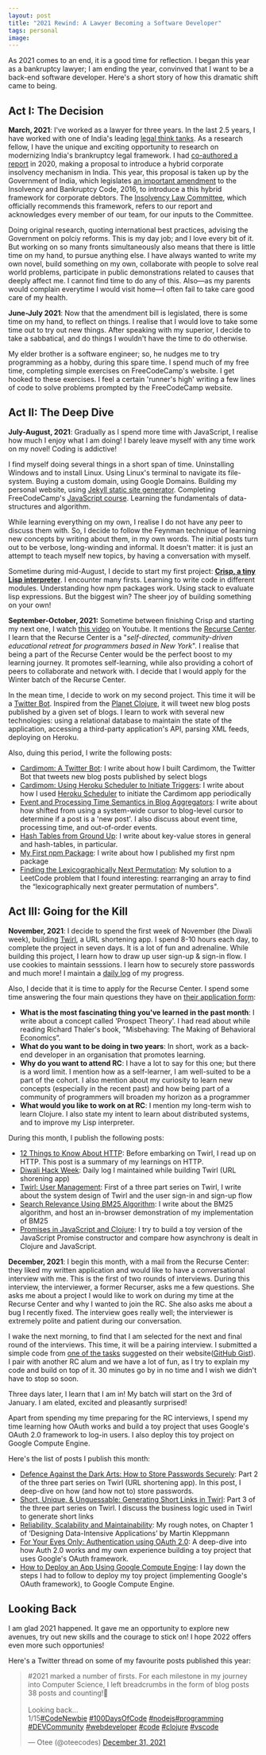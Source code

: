 ```yaml
---
layout: post
title: "2021 Rewind: A Lawyer Becoming a Software Developer"
tags: personal
image: 
---
```


As 2021 comes to an end, it is a good time for reflection. I began this year as a bankruptcy lawyer; I am ending the year, convinved that I want to be a back-end software developer. Here's a short story of how this dramatic shift came to being.

## Act I: The Decision

**March, 2021**: I've worked as a lawyer for three years. In the last 2.5 years, I have worked with one of India's leading [legal think tanks](https://vidhilegalpolicy.in/). As a research fellow, I have the unique and exciting opportunity to research on modernizing India's brankruptcy legal framework. I had [co-authored a report](https://vidhilegalpolicy.in/wp-content/uploads/2020/07/Report-on-Pre-Packaged-Insolvency-Resolution.pdf) in 2020, making a proposal to introduce a hybrid corporate insolvency mechanism in India. This year, this proposal is taken up by the Government of India, which legislates [an important amendment](https://ibbi.gov.in//uploads/legalframwork/0150ec26cf05f06e66bd82b2ec4f6296.pdf) to the Insolvency and Bankruptcy Code, 2016, to introduce a this hybrid framework for corporate debtors. The [Insolvency Law Committee](https://www.ibbi.gov.in/uploads/resources/65b114e356eacaaa2dbd25b210f845da.pdf), which officially recommends this framework, refers to our report and acknowledges every member of our team, for our inputs to the Committee.

Doing original research, quoting international best practices, advising the Government on polciy reforms. This is my day job; and I love every bit of it. But working on so many fronts simultaneously also means that there is little time on my hand, to pursue anything else. I have always wanted to write my own novel, build something on my own, collaborate with people to solve real world problems, participate in public demonstrations related to causes that deeply affect me. I cannot find time to do any of this. Also—as my parents would complain everytime I would visit home—I often fail to take care good care of my health. 

**June-July 2021**: Now that the amendment bill is legislated, there is some time on my hand, to reflect on things. I realise that I would love to take some time out to try out new things. After speaking with my superior, I decide to take a sabbatical, and do things I wouldn't have the time to do otherwise. 

My elder brother is a software engineer; so, he nudges me to try programming as a hobby, during this spare time. I spend much of my free time, completing simple exercises on FreeCodeCamp's website. I get hooked to these exercises. I feel a certain 'runner's high' writing a few lines of code to solve problems prompted by the FreeCodeCamp website. 

## Act II: The Deep Dive

**July-August, 2021**: Gradually as I spend more time with JavaScript, I realise how much I enjoy what I am doing! I barely leave myself with any time work on my novel! Coding is addictive! 

I find myself doing several things in a short span of time. Uninstalling Windows and to install Linux. Using Linux's terminal to navigate its file-system. Buying a custom domain, using Google Domains. Building my personal website, using [Jekyll static site generator](https://jekyllrb.com/). Completing FreeCodeCamp's [JavaScript course](https://www.freecodecamp.org/learn/javascript-algorithms-and-data-structures). Learning the fundamentals of data-structures and algorithm.  

While learning everything on my own, I realise I do not have any peer to discuss them with. So, I decide to follow the Feynman technique of learning new concepts by writing about them, in my own words. The initial posts turn out to be verbose, long-winding and informal. It doesn't matter: it is just an attempt to teach myself new topics, by having a conversation with myself. 

Sometime during mid-August, I decide to start my first project: [**Crisp, a tiny Lisp interpreter**](https://github.com/oitee/crisp). I encounter many firsts. Learning to write code in different modules. Understanding how npm packages work. Using stack to evaluate lisp expressions. But the biggest win? The sheer joy of building something on your own!

**September-October, 2021:** Sometime between finishing Crisp and starting my next one, I watch [this video](https://www.youtube.com/watch?v=2i3v1BbKbs8) on Youtube. It mentions the [Recurse Center](https://www.recurse.com/). I learn that the Recurse Center is a "_self-directed, community-driven educational retreat for programmers based in New York_". I realise that being a part of the Recurse Center would be the perfect boost to my learning journey. It promotes self-learning, while also providing a cohort of peers to collaborate and network with. I decide that I would apply for the Winter batch of the Recurse Center.

In the mean time, I decide to work on my second project. This time it will be a [Twitter Bot](https://twitter.com/@cardimomT). Inspired from the [Planet Clojure](https://github.com/ghoseb/planet.clojure), it will tweet new blog posts published by a given set of blogs. I learn to work with several new technologies: using a relational database to maintain the state of the application, accessing a third-party application's API, parsing XML feeds, deploying on Heroku. 

Also, duing this period, I write the following posts:
- [Cardimom: A Twitter Bot](/2021/10/10/cardimom-twitter-bot.html): I write about how I built Cardimom, the Twitter Bot that tweets new blog posts published by select blogs 
- [Cardimom: Using Heroku Scheduler to Initiate Triggers](/2021/10/20/using-heroku-scheduler-to-initiate-triggers.html): I write about how I used [Heroku Scheduler](https://devcenter.heroku.com/articles/scheduler) to initiate the Cardimom app periodically
- [Event and Processing Time Semantics in Blog Aggregators](https://otee.dev/2021/10/19/event-and-processing-time-semantics.html): I write about how shifted from using a system-wide cursor to blog-level cursor to determine if a post is a 'new post'. I also discuss about event time, processing time, and out-of-order events.  
- [Hash Tables from Ground Up](/2021/10/01/hash-tables.html): I write about key-value stores in general and hash-tables, in particular.
- [My First npm Package](https://otee.dev/2021/10/17/my-first-npm-package.html): I write about how I published my first npm package
- [Finding the Lexicographically Next Permutation](https://otee.dev/2021/10/27/next-permutation.html): My solution to a LeetCode problem that I found interesting: rearranging an array to find the “lexicographically next greater permutation of numbers".

## Act III: Going for the Kill

**November, 2021**: I decide to spend the first week of November (the Diwali week), building [Twirl](https://oteetwirl.herokuapp.com/), a URL shortening app. I spend 8-10 hours each day, to complete the project in seven days. It is a lot of fun and adrenaline. While building this project, I learn how to draw up user sign-up & sign-in flow. I use cookies to maintain sesssions. I learn how to securely store passwords and much more! I maintain a [daily log](https://otee.dev/2021/11/03/diwali-hack-week.html) of my progress. 

Also, I decide that it is time to apply for the Recurse Center. I spend some time answering the four main questions they have on [their application form](https://www.recurse.com/apply/retreat):
- **What is the most fascinating thing you've learned in the past month**: I write about a concept called 'Prospect Theory'. I had read about while reading Richard Thaler's book, "Misbehaving: The Making of Behavioral Economics”.
- **What do you want to be doing in two years**: In short, work as a back-end developer in an organisation that promotes learning. 
- **Why do you want to attend RC**: I have a lot to say for this one; but there is a word limit. I mention how as a self-learner, I am well-suited to be a part of the cohort. I also mention about my curiosity to learn new concepts (especially in the recent past) and how being part of a community of programmers will broaden my horizon as a programmer
- **What would you like to work on at RC**: I mention my long-term wish to learn Clojure. I also state my intent to learn about distributed systems, and to improve my Lisp interpreter.

During this month, I publish the following posts:
- [12 Things to Know About HTTP](https://otee.dev/2021/11/03/HTTP-explainer.html): Before embarking on Twirl, I read up on HTTP. This post is a summary of my learnings on HTTP.
- [Diwali Hack Week](https://otee.dev/2021/11/03/diwali-hack-week.html): Daily log I maintained while building Twirl (URL shorening app)
- [Twirl: User Management](https://otee.dev/2021/11/14/twirl-user-management.html): First of a three part series on Twirl, I write about the system design of Twirl and the user sign-in and sign-up flow
- [Search Relevance Using BM25 Algorithm](https://otee.dev/2021/11/24/search-relevance-using-bm-25.html): I write about the BM25 algorithm, and host an in-browser demonstration of my implementation of BM25
- [Promises in JavaScript and Clojure](https://otee.dev/2021/11/10/javascript-promises.html): I try to build a toy version of the JavaScript Promise constructor and compare how asynchrony is dealt in Clojure and JavaScript. 

**December, 2021**: I begin this month, with a mail from the Recurse Center: they liked my written application and would like to have a conversational interview with me. This is the first of two rounds of interviews. During this interview, the interviewer, a former Recurser, asks me a few questions. She asks me about a project I would like to work on during my time at the Recurse Center and why I wanted to join the RC. She also asks me about a bug I recently fixed. The interview goes really well; the interviewer is extremely polite and patient during our conversation.

I wake the next morning, to find that I am selected for the next and final round of the interviews. This time, it will be a pairing interview. I submitted a simple code from [one of the tasks](https://www.recurse.com/pairing-tasks) suggested on their website([GitHub Gist](https://gist.github.com/oitee/ed396afeba5b122349be3d4cda1bd90f)). I pair with another RC alum and we have a lot of fun, as I try to explain my code and build on top of it. 30 minutes go by in no time and I wish we didn't have to stop so soon.

Three days later, I learn that I am in! My batch will start on the 3rd of January. I am elated, excited and pleasantly surprised!

Apart from spending my time preparing for the RC interviews, I spend my time learning how OAuth works and build a toy project that uses Google's OAuth 2.0 framework to log-in users. I also deploy this toy project on Google Compute Engine.

Here's the list of posts I publish this month:
- [Defence Against the Dark Arts: How to Store Passwords Securely](https://otee.dev/2021/12/08/storing-passwords-securely.html): Part 2 of the three part series on Twirl (URL shortening app). In this post, I deep-dive on how (and how not to) store passwords.
- [Short, Unique, & Unguessable: Generating Short Links in Twirl](https://otee.dev/2021/12/20/twirl-link-shortening.html): Part 3 of the three part series on Twirl. I discuss the business logic used in Twirl to generate short links
- [Reliability, Scalability and Maintainability](https://otee.dev/2021/12/10/ddia-notes-chapter-1.html): My rough notes, on Chapter 1 of ‘Designing Data-Intensive Applications’ by Martin Kleppmann
- [For Your Eyes Only: Authentication using OAuth 2.0](https://otee.dev/2021/12/27/understanding-oauth.html): A deep-dive into how Auth 2.0 works and my own experience building a toy project that uses Google's OAuth framework.
- [How to Deploy an App Using Google Compute Engine](https://otee.dev/2021/12/31/deploying-to-google-cloud-compute.html): I lay down the steps I had to follow to deploy my toy project (implementing Google's OAuth framework), to Google Compute Engine.


## Looking Back

I am glad 2021 happened. It gave me an opportunity to explore new avenues, try out new skills and the courage to stick on! I hope 2022 offers even more such opportunies! 

Here's a Twitter thread on some of my favourite posts published this year:

<blockquote class="twitter-tweet"><p lang="en" dir="ltr">#2021 marked a number of firsts. For each milestone in my journey into Computer Science, I left breadcrumbs in the form of blog posts<br>38 posts and counting!🤩<br><br>Looking back…<br>1/15<a href="https://twitter.com/hashtag/CodeNewbie?src=hash&amp;ref_src=twsrc%5Etfw">#CodeNewbie</a> <a href="https://twitter.com/hashtag/100DaysOfCode?src=hash&amp;ref_src=twsrc%5Etfw">#100DaysOfCode</a> <a href="https://twitter.com/hashtag/nodejs?src=hash&amp;ref_src=twsrc%5Etfw">#nodejs</a><a href="https://twitter.com/hashtag/programming?src=hash&amp;ref_src=twsrc%5Etfw">#programming</a> <a href="https://twitter.com/hashtag/DEVCommunity?src=hash&amp;ref_src=twsrc%5Etfw">#DEVCommunity</a> <a href="https://twitter.com/hashtag/webdeveloper?src=hash&amp;ref_src=twsrc%5Etfw">#webdeveloper</a> <a href="https://twitter.com/hashtag/code?src=hash&amp;ref_src=twsrc%5Etfw">#code</a> <a href="https://twitter.com/hashtag/clojure?src=hash&amp;ref_src=twsrc%5Etfw">#clojure</a> <a href="https://twitter.com/hashtag/vscode?src=hash&amp;ref_src=twsrc%5Etfw">#vscode</a></p>&mdash; Otee (@oteecodes) <a href="https://twitter.com/oteecodes/status/1476952130640506883?ref_src=twsrc%5Etfw">December 31, 2021</a></blockquote> <script async src="https://platform.twitter.com/widgets.js" charset="utf-8"></script>